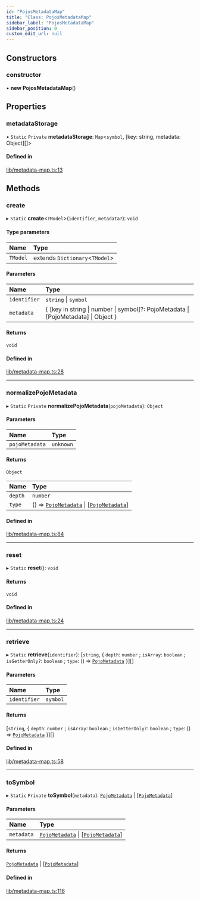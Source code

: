 ```yaml
---
id: "PojosMetadataMap"
title: "Class: PojosMetadataMap"
sidebar_label: "PojosMetadataMap"
sidebar_position: 0
custom_edit_url: null
---
```


## Constructors

### constructor

• **new PojosMetadataMap**()

## Properties

### metadataStorage

▪ `Static` `Private` **metadataStorage**: `Map`<`symbol`, [key: string, metadata: Object][]\>

#### Defined in

[lib/metadata-map.ts:13](https://github.com/nartc/mapper/blob/ed14722/packages/pojos/src/lib/metadata-map.ts#L13)

## Methods

### create

▸ `Static` **create**<`TModel`\>(`identifier`, `metadata?`): `void`

#### Type parameters

| Name | Type |
| :------ | :------ |
| `TModel` | extends `Dictionary`<`TModel`\> |

#### Parameters

| Name | Type |
| :------ | :------ |
| `identifier` | `string` \| `symbol` |
| `metadata` | { [key in string \| number \| symbol]?: PojoMetadata \| [PojoMetadata] \| Object } |

#### Returns

`void`

#### Defined in

[lib/metadata-map.ts:28](https://github.com/nartc/mapper/blob/ed14722/packages/pojos/src/lib/metadata-map.ts#L28)

___

### normalizePojoMetadata

▸ `Static` `Private` **normalizePojoMetadata**(`pojoMetadata`): `Object`

#### Parameters

| Name | Type |
| :------ | :------ |
| `pojoMetadata` | `unknown` |

#### Returns

`Object`

| Name | Type |
| :------ | :------ |
| `depth` | `number` |
| `type` | () => [`PojoMetadata`](../modules.md#pojometadata) \| [[`PojoMetadata`](../modules.md#pojometadata)] |

#### Defined in

[lib/metadata-map.ts:84](https://github.com/nartc/mapper/blob/ed14722/packages/pojos/src/lib/metadata-map.ts#L84)

___

### reset

▸ `Static` **reset**(): `void`

#### Returns

`void`

#### Defined in

[lib/metadata-map.ts:24](https://github.com/nartc/mapper/blob/ed14722/packages/pojos/src/lib/metadata-map.ts#L24)

___

### retrieve

▸ `Static` **retrieve**(`identifier`): [`string`, { `depth`: `number` ; `isArray`: `boolean` ; `isGetterOnly?`: `boolean` ; `type`: () => [`PojoMetadata`](../modules.md#pojometadata)  }][]

#### Parameters

| Name | Type |
| :------ | :------ |
| `identifier` | `symbol` |

#### Returns

[`string`, { `depth`: `number` ; `isArray`: `boolean` ; `isGetterOnly?`: `boolean` ; `type`: () => [`PojoMetadata`](../modules.md#pojometadata)  }][]

#### Defined in

[lib/metadata-map.ts:58](https://github.com/nartc/mapper/blob/ed14722/packages/pojos/src/lib/metadata-map.ts#L58)

___

### toSymbol

▸ `Static` `Private` **toSymbol**(`metadata`): [`PojoMetadata`](../modules.md#pojometadata) \| [[`PojoMetadata`](../modules.md#pojometadata)]

#### Parameters

| Name | Type |
| :------ | :------ |
| `metadata` | [`PojoMetadata`](../modules.md#pojometadata) \| [[`PojoMetadata`](../modules.md#pojometadata)] |

#### Returns

[`PojoMetadata`](../modules.md#pojometadata) \| [[`PojoMetadata`](../modules.md#pojometadata)]

#### Defined in

[lib/metadata-map.ts:116](https://github.com/nartc/mapper/blob/ed14722/packages/pojos/src/lib/metadata-map.ts#L116)
